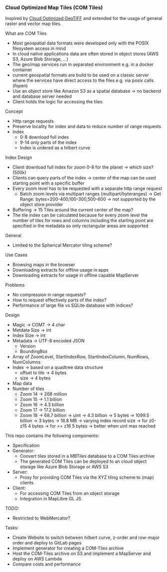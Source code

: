 ### Cloud Optimized Map Tiles (COM Tiles)

Inspired by [Cloud Optimized GeoTIFF](https://www.cogeo.org/) and extended for the usage of general raster and vector map tiles.  

What are COM Tiles
- Most geospatial data formats were developed only with the POSIX filesystem access in mind
- In cloud native applications data are often stored in object stores (AWS S3, Azure Blob Storage, ...)
- The geo/map services run in separated environment e.g. in a docker container
- current geospatial formats are build to be used on a classic server where the services have direct access to the files
  e.g. via posix calls (fopen)
- Use an object store like Amazon S3 as a spatial database -> no backend and database server needed
- Client holds the logic for accessing the tiles 
    
Concept
- Http range requests
- Preserve locality for index and data to reduce number of range requests
- Index
    - 0-8 download full index
    - 9-14 only parts of the index
    - Index is ordered as a hilbert curve
  
Index Design
- Client download full index for zoom 0-8 for the planet -> which size? (500k)
- Clients can query parts of the index -> center of the map can be used starting point with a specific buffer
- Every zoom level has to be requested with a separate http range request
  - Batch zoom levels via multipart ranges (multipart/byteranges) -> Get Range: bytes=200-400,100-300,500-600 
    -> not supported by the object store provider
- Buffering -> 15 Tiles around the current center of the map?
- The tile index can be  calculated because for every zoom level the number of tiles for rows and columns including the starting point
  are specified in the metadata so only rectangular areas are supported

    
General
- Limited to the Spherical Mercator tiling scheme?

Use Cases
- Browsing maps in the browser
- Downloading extracts for offline usage in apps
- Downloading extracts for usage in offline capable MapServer
    
Problems
- No compression in range requests?
- How to request effectively parts of the index?
- Performance of large file vs SQLite database with indices?

Design
- Magic -> COMT -> 4 char
- Metdata Size -> int
- Index Size -> int
- Metadata -> UTF-8 encoded JSON
    - Version
    - BoundingBox
- Array of ZoomLevel, StartIndexRow, StartIndexColumn, NumRows, NumColumns 
- Index -> based on a quadtree data structure
  - offset to tile -> 4 bytes
  - size -> 4 bytes
- Map data
- Number of tiles
  - Zoom 14 -> 268 million
  - Zoom 15 -> 1.1 billion
  - Zoom 16 -> 4.3 billion
  - Zoom 17 -> 17.2 billion
  - Zoom 18 -> 68.7 billion
  -> uint -> 4.3 billion 
  -> 5 bytes -> 1099.5 billion 
  -> 3 bytes -> 16.8 MB
-> varying index record size -> for z0-z15 4 bytes -> for >= z16 5 bytes -> better when uint max reached
    
    
This repo contains the following components: 
- Specification
- Generator: 
  - Convert tiles stored in a MBTiles database to a COM Tiles archive
  - The generated COM Tiles can be deployed to an cloud object storage like Azure Blob Storage or AWS S3
- Server: 
  - Proxy for providing COM Tiles via the XYZ tiling scheme to (map) clients
- Client: 
  - For accessing COM Tiles from an object storage 
  - Integration in MapLibre GL JS


TODO:
- Restricted to WebMercator?

Tasks:
- Create Website to switch between hilbert curve, z-order and row-major order and deploy to GitLab pages
- Implement generator for creating a COM-Tiles archive
- Host the COM-Tiles archive on S3 and implement a MapServer and deploy on AWS Lambda
- Compare costs and performance
